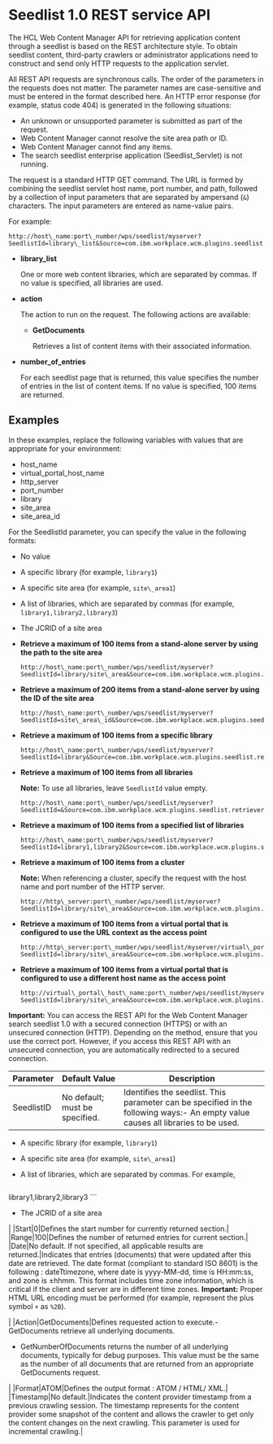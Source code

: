 # Seedlist 1.0 REST service API

The HCL Web Content Manager API for retrieving application content through a seedlist is based on the REST architecture style. To obtain seedlist content, third-party crawlers or administrator applications need to construct and send only HTTP requests to the application servlet.

All REST API requests are synchronous calls. The order of the parameters in the requests does not matter. The parameter names are case-sensitive and must be entered in the format described here. An HTTP error response \(for example, status code 404\) is generated in the following situations:

-   An unknown or unsupported parameter is submitted as part of the request.
-   Web Content Manager cannot resolve the site area path or ID.
-   Web Content Manager cannot find any items.
-   The search seedlist enterprise application \(Seedlist\_Servlet\) is not running.

The request is a standard HTTP GET command. The URL is formed by combining the seedlist servlet host name, port number, and path, followed by a collection of input parameters that are separated by ampersand \(`&`\) characters. The input parameters are entered as name-value pairs.

For example:

```
http://host\_name:port\_number/wps/seedlist/myserver?SeedlistId=library\_list&Source=com.ibm.workplace.wcm.plugins.seedlist.retriever.WCMRetrieverFactory&Action=action&Range=number\_of\_entries
```

-   **library\_list**

    One or more web content libraries, which are separated by commas. If no value is specified, all libraries are used.

-   **action**

    The action to run on the request. The following actions are available:

    -   **GetDocuments**

        Retrieves a list of content items with their associated information.

-   **number\_of\_entries**

    For each seedlist page that is returned, this value specifies the number of entries in the list of content items. If no value is specified, 100 items are returned.


## Examples

In these examples, replace the following variables with values that are appropriate for your environment:

-   host\_name
-   virtual\_portal\_host\_name
-   http\_server
-   port\_number
-   library
-   site\_area
-   site\_area\_id

For the SeedlistId parameter, you can specify the value in the following formats:

-   No value
-   A specific library \(for example, `library1`\)
-   A specific site area \(for example, `site\_area1`\)
-   A list of libraries, which are separated by commas \(for example, `library1,library2,library3`\)
-   The JCRID of a site area

-   **Retrieve a maximum of 100 items from a stand-alone server by using the path to the site area**

    ```
    http://host\_name:port\_number/wps/seedlist/myserver?SeedlistId=library/site\_area&Source=com.ibm.workplace.wcm.plugins.seedlist.retriever.WCMRetrieverFactory&Action=GetDocuments
    ```

-   **Retrieve a maximum of 200 items from a stand-alone server by using the ID of the site area**

    ```
    http://host\_name:port\_number/wps/seedlist/myserver?SeedlistId=site\_area\_id&Source=com.ibm.workplace.wcm.plugins.seedlist.retriever.WCMRetrieverFactory&Action=GetDocuments&Range=200
    ```

-   **Retrieve a maximum of 100 items from a specific library**

    ```
    http://host\_name:port\_number/wps/seedlist/myserver?SeedlistId=library&Source=com.ibm.workplace.wcm.plugins.seedlist.retriever.WCMRetrieverFactory&Action=GetDocuments
    ```

-   **Retrieve a maximum of 100 items from all libraries**

    **Note:** To use all libraries, leave `SeedlistId` value empty.

    ```
    http://host\_name:port\_number/wps/seedlist/myserver?SeedlistId=&Source=com.ibm.workplace.wcm.plugins.seedlist.retriever.WCMRetrieverFactory&Action=GetDocuments
    ```

-   **Retrieve a maximum of 100 items from a specified list of libraries**

    ```
    http://host\_name:port\_number/wps/seedlist/myserver?SeedlistId=library1,library2&Source=com.ibm.workplace.wcm.plugins.seedlist.retriever.WCMRetrieverFactory&Action=GetDocuments
    ```

-   **Retrieve a maximum of 100 items from a cluster**

    **Note:** When referencing a cluster, specify the request with the host name and port number of the HTTP server.

    ```
    http://http\_server:port\_number/wps/seedlist/myserver?SeedlistId=library/site\_area&Source=com.ibm.workplace.wcm.plugins.seedlist.retriever.WCMRetrieverFactory&Action=GetDocuments
    ```

-   **Retrieve a maximum of 100 items from a virtual portal that is configured to use the URL context as the access point**

    ```
    http://http\_server:port\_number/wps/seedlist/myserver/virtual\_portal\_context?SeedlistId=library/site\_area&Source=com.ibm.workplace.wcm.plugins.seedlist.retriever.WCMRetrieverFactory&Action=GetDocuments
    ```

-   **Retrieve a maximum of 100 items from a virtual portal that is configured to use a different host name as the access point**

    ```
    http://virtual\_portal\_host\_name:port\_number/wps/seedlist/myserver?SeedlistId=library/site\_area&Source=com.ibm.workplace.wcm.plugins.seedlist.retriever.WCMRetrieverFactory&Action=GetDocuments
    ```


**Important:** You can access the REST API for the Web Content Manager search seedlist 1.0 with a secured connection \(HTTPS\) or with an unsecured connection \(HTTP\). Depending on the method, ensure that you use the correct port. However, if you access this REST API with an unsecured connection, you are automatically redirected to a secured connection.

|Parameter|Default Value|Description|
|---------|-------------|-----------|
|SeedlistID|No default; must be specified.|Identifies the seedlist. This parameter can be specified in the following ways:-   An empty value causes all libraries to be used.
-   A specific library \(for example, `library1`\)
-   A specific site area \(for example, `site\_area1`\)
-   A list of libraries, which are separated by commas. For example,

    ```
library1,library2,library3
    ```

-   The JCRID of a site area

|
|Start|0|Defines the start number for currently returned section.|
|Range|100|Defines the number of returned entries for current section.|
|Date|No default. If not specified, all applicable results are returned.|Indicates that entries \(documents\) that were updated after this date are retrieved. The date format \(compliant to standard ISO 8601\) is the following : dateTtimezone, where date is yyyy-MM-dd, time is HH:mm:ss, and zone is ±hhmm. This format includes time zone information, which is critical if the client and server are in different time zones. **Important:** Proper HTML URL encoding must be performed \(for example, represent the plus symbol `+` as `%2B`\).

|
|Action|GetDocuments|Defines requested action to execute.-   GetDocuments retrieve all underlying documents.
-   GetNumberOfDocuments returns the number of all underlying documents, typically for debug purposes. This value must be the same as the number of all documents that are returned from an appropriate GetDocuments request.

|
|Format|ATOM|Defines the output format : ATOM / HTML/ XML.|
|Timestamp|No default.|Indicates the content provider timestamp from a previous crawling session. The timestamp represents for the content provider some snapshot of the content and allows the crawler to get only the content changes on the next crawling. This parameter is used for incremental crawling.|


